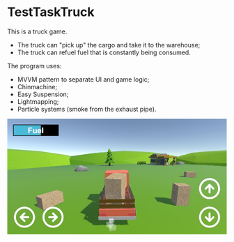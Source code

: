 # TestTaskTruck

This is a truck game.
+ The truck can "pick up" the cargo and take it to the warehouse;
+ The truck can refuel fuel that is constantly being consumed.

The program uses:
+ MVVM pattern to separate UI and game logic;
+ Chinmachine;
+ Easy Suspension;
+ Lightmapping;
+ Particle systems (smoke from the exhaust pipe).


<img alt="1" src="https://github.com/LarkinDmitry/TestTaskTruck/blob/main/README/gameplay.jpg">
